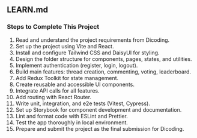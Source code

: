 ## LEARN.md

### Steps to Complete This Project

1. Read and understand the project requirements from Dicoding.
2. Set up the project using Vite and React.
3. Install and configure Tailwind CSS and DaisyUI for styling.
4. Design the folder structure for components, pages, states, and utilities.
5. Implement authentication (register, login, logout).
6. Build main features: thread creation, commenting, voting, leaderboard.
7. Add Redux Toolkit for state management.
8. Create reusable and accessible UI components.
9. Integrate API calls for all features.
10. Add routing with React Router.
11. Write unit, integration, and e2e tests (Vitest, Cypress).
12. Set up Storybook for component development and documentation.
13. Lint and format code with ESLint and Prettier.
14. Test the app thoroughly in local environment.
15. Prepare and submit the project as the final submission for Dicoding.
